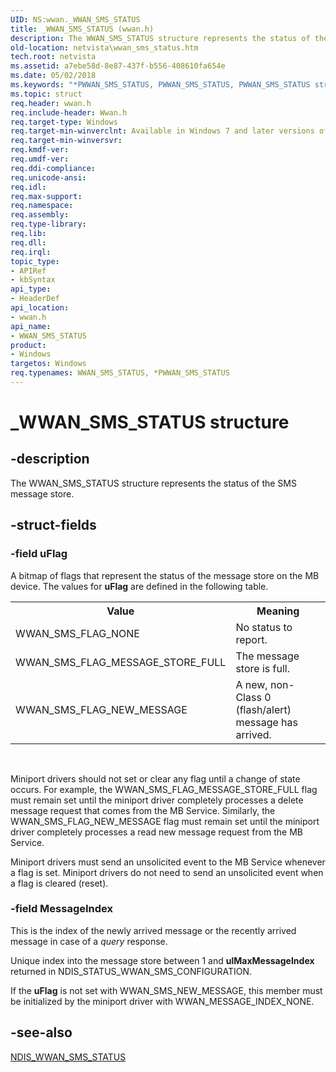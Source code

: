 ```yaml
---
UID: NS:wwan._WWAN_SMS_STATUS
title: _WWAN_SMS_STATUS (wwan.h)
description: The WWAN_SMS_STATUS structure represents the status of the SMS message store.
old-location: netvista\wwan_sms_status.htm
tech.root: netvista
ms.assetid: a7ebe58d-8e87-437f-b556-408610fa654e
ms.date: 05/02/2018
ms.keywords: "*PWWAN_SMS_STATUS, PWWAN_SMS_STATUS, PWWAN_SMS_STATUS structure pointer [Network Drivers Starting with Windows Vista], WWAN_SMS_STATUS, WWAN_SMS_STATUS structure [Network Drivers Starting with Windows Vista], WwanRef_5468242f-eb44-4ece-92a2-02524eb0d196.xml, _WWAN_SMS_STATUS, netvista.wwan_sms_status, wwan/PWWAN_SMS_STATUS, wwan/WWAN_SMS_STATUS"
ms.topic: struct
req.header: wwan.h
req.include-header: Wwan.h
req.target-type: Windows
req.target-min-winverclnt: Available in Windows 7 and later versions of Windows.
req.target-min-winversvr: 
req.kmdf-ver: 
req.umdf-ver: 
req.ddi-compliance: 
req.unicode-ansi: 
req.idl: 
req.max-support: 
req.namespace: 
req.assembly: 
req.type-library: 
req.lib: 
req.dll: 
req.irql: 
topic_type:
- APIRef
- kbSyntax
api_type:
- HeaderDef
api_location:
- wwan.h
api_name:
- WWAN_SMS_STATUS
product:
- Windows
targetos: Windows
req.typenames: WWAN_SMS_STATUS, *PWWAN_SMS_STATUS
---
```


# _WWAN_SMS_STATUS structure


## -description


The WWAN_SMS_STATUS structure represents the status of the SMS message store.


## -struct-fields




### -field uFlag

A bitmap of flags that represent the status of the message store on the MB device. The values for 
     <b>uFlag</b> are defined in the following table.
     

<table>
<tr>
<th>Value</th>
<th>Meaning</th>
</tr>
<tr>
<td>
WWAN_SMS_FLAG_NONE

</td>
<td>
No status to report.

</td>
</tr>
<tr>
<td>
WWAN_SMS_FLAG_MESSAGE_STORE_FULL

</td>
<td>
The message store is full.

</td>
</tr>
<tr>
<td>
WWAN_SMS_FLAG_NEW_MESSAGE

</td>
<td>
A new, non-Class 0 (flash/alert) message has arrived.

</td>
</tr>
</table>
 

Miniport drivers should not set or clear any flag until a change of state occurs. For example, the
     WWAN_SMS_FLAG_MESSAGE_STORE_FULL flag must remain set until the miniport driver completely processes a
     delete message request that comes from the MB Service. Similarly, the WWAN_SMS_FLAG_NEW_MESSAGE flag
     must remain set until the miniport driver completely processes a read new message request from the MB
     Service.

Miniport drivers must send an unsolicited event to the MB Service whenever a flag is set. Miniport
     drivers do not need to send an unsolicited event when a flag is cleared (reset).


### -field MessageIndex

This is the index of the newly arrived message or the recently arrived message in case of a 
     <i>query</i> response.
     

Unique index into the message store between 1 and 
     <b>ulMaxMessageIndex</b> returned in NDIS_STATUS_WWAN_SMS_CONFIGURATION.

If the 
     <b>uFlag</b> is not set with WWAN_SMS_NEW_MESSAGE, this member must be initialized by the miniport driver
     with WWAN_MESSAGE_INDEX_NONE.


## -see-also




<a href="https://msdn.microsoft.com/library/windows/hardware/ff567945">NDIS_WWAN_SMS_STATUS</a>
 

 

